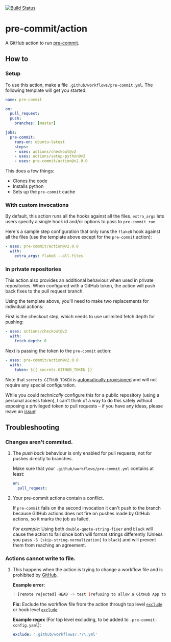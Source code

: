[![Build Status](https://github.com/pre-commit/action/workflows/deploy/badge.svg)](https://github.com/pre-commit/action/actions)

pre-commit/action
=================

A GitHub action to run [pre-commit](https://pre-commit.com).

## How to

### Setup

To use this action, make a file `.github/workflows/pre-commit.yml`.  The following template will get you started:

```yaml
name: pre-commit

on:
  pull_request:
  push:
    branches: [master]

jobs:
  pre-commit:
    runs-on: ubuntu-latest
    steps:
    - uses: actions/checkout@v2
    - uses: actions/setup-python@v2
    - uses: pre-commit/action@v2.0.0
```

This does a few things:

- Clones the code
- Installs python
- Sets up the `pre-commit` cache

### With custom invocations

By default, this action runs all the hooks against all the files.  `extra_args` lets users specify a single hook id and/or options to pass to `pre-commit run`.

Here's a sample step configuration that only runs the `flake8` hook against all the files (use the template above except for the `pre-commit` action):

```yaml
- uses: pre-commit/action@v2.0.0
  with:
    extra_args: flake8 --all-files
```

### In private repositories

This action also provides an additional behaviour when used in private repositories. When configured with a GitHub token, the action will push back fixes to the pull request branch.

Using the template above, you'll need to make two replacements for individual actions:

First is the checkout step, which needs to use unlimited fetch depth for pushing:

```yaml
- uses: actions/checkout@v2
  with:
    fetch-depth: 0
```

Next is passing the token to the `pre-commit` action:

```yaml
- uses: pre-commit/action@v2.0.0
  with:
    token: ${{ secrets.GITHUB_TOKEN }}
```

Note that `secrets.GITHUB_TOKEN` is [automatically provisioned](https://docs.github.com/en/free-pro-team@latest/actions/reference/authentication-in-a-workflow#about-the-github_token-secret) and will not
require any special configuration.

While you could _technically_ configure this for a public repository (using a personal access token), I can't think of a way to do this safely without exposing a privileged token to pull requests – if you have any ideas, please leave an [issue](https://github.com/pre-commit/action/issues)!

## Troubleshooting

### Changes aren't commited.

1. The _push back_ behaviour is only enabled for pull requests, not for pushes directly to branches.

    Make sure that your `.github/workflows/pre-commit.yml` contains at least:

    ```YAML
    on:
      pull_request:
    ```

2. Your pre-commit actions contain a conflict.

    If `pre-commit` fails on the second invocation it can't push to the branch because GitHub actions does not fire on pushes made by GitHub actions, so it marks the job as failed.

    _For example:_ Using both `double-quote-string-fixer` and `black` will cause the action to fail since both will format strings differently (Unless you pass `-S [skip-string-normalization]` to `black`) and will prevent them from reaching an agreement.

### Actions cannot write to file.

1. This happens when the action is trying to change a workflow file and is prohibited by [GitHub](https://github.community/t/refusing-to-allow-an-integration-to-create-or-update/16326/2).

    **Example error:**
    ```bash
    ! [remote rejected] HEAD -> test (refusing to allow a GitHub App to create or update workflow `.github/workflows/pre-commit.yml` without `workflows` permission)
    ```

    **Fix:**
    Exclude the workflow file from the action through top level [`exclude`](https://pre-commit.com/#top_level-exclude) or hook level [`exclude`](https://pre-commit.com/#config-exclude).

    **Example regex** (For top level excluding, to be added to `.pre-commit-config.yaml`):
    ```YAML
    exclude: '.github/workflows/.*?\.yml'
    ```
